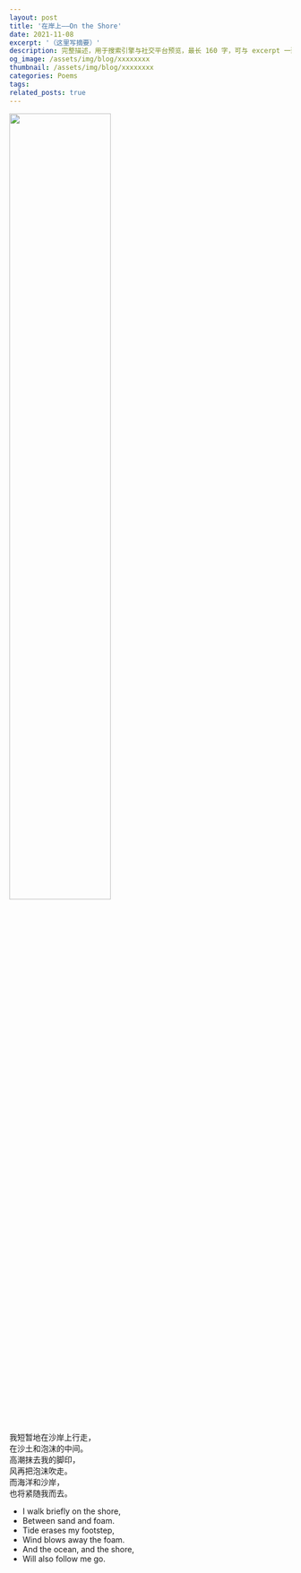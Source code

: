```yaml
---
layout: post
title: '在岸上——On the Shore'
date: 2021-11-08
excerpt: '（这里写摘要）'
description: 完整描述，用于搜索引擎与社交平台预览，最长 160 字，可与 excerpt 一致
og_image: /assets/img/blog/xxxxxxxx
thumbnail: /assets/img/blog/xxxxxxxx
categories: Poems
tags: 
related_posts: true
---
```


<img src="{{ '/assets/img/blog/xxxxxxxx' | relative_url }}" style="width:60%;">

我短暂地在沙岸上行走，  
在沙土和泡沫的中间。  
高潮抹去我的脚印，  
风再把泡沫吹走。  
而海洋和沙岸，  
也将紧随我而去。

- I walk briefly on the shore,
- Between sand and foam.
- Tide erases my footstep,
- Wind blows away the foam.
- And the ocean, and the shore,
- Will also follow me go.